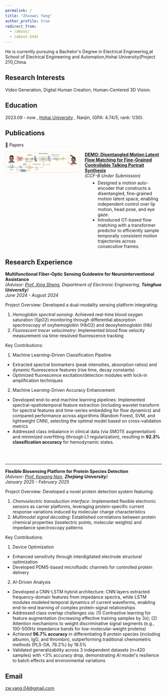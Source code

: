 ```yaml
---
permalink: /
title: "Zhuowei Yang"
author_profile: true
redirect_from: 
  - /about/
  - /about.html
---
```

He is currently pursuing a Bachelor's Degree in Electrical Engineering,at School of Electrical Engineering and Automation,Hohai University(Project 211),China.

Research Interests
------
Video Generation, Digital Human Creation, Human-Centered 3D Vision.



Education
------
2023.09 -  now , [Hohai University](https://www.hhu.edu.cn/) , Nanjin, (GPA: 4.74/5, rank: 1/30).


Publications
------
📕 Papers

<!-- 可选的局部样式：只影响本段 -->
<style>
  .pub-item{display:flex;align-items:flex-start;gap:14px;margin:14px 0 20px 0}
  .pub-item img{width:240px;max-width:40vw;height:auto;border:1px solid #e5e7eb;border-radius:8px}
  .pub-meta{flex:1}
  .pub-meta p{margin:0 0 6px 0}
  .pub-meta ul{margin:6px 0 0 18px}
  /* 移动端换行 */
  @media (max-width:640px){
    .pub-item{flex-direction:column}
    .pub-item img{width:100%;max-width:100%}
  }
</style>

<div class="pub-item">
  <!-- 封面图：换成你的图片路径 -->
  <img src="/images/paper-1.png" alt="DEMO Paper Cover" />

  <div class="pub-meta">
    <p>
      <a href="#" target="_blank"><strong>DEMO: Disentangled Motion Latent Flow Matching for Fine-Grained Controllable Talking Portrait Synthesis</strong></a><br/>
      <em>(CCF-B Under Submission)</em>
    </p>
    <ul>
      <li>Designed a motion auto-encoder that constructs a disentangled, fine-grained motion latent space, enabling independent control over lip motion, head pose, and eye gaze.</li>
      <li>Introduced OT-based flow matching with a transformer predictor to efficiently sample temporally consistent motion trajectories across consecutive frames.</li>
    </ul>
  </div>
</div>



Research Experience
------
**Multifunctional Fiber-Optic Sensing Guidewire for Neurointerventional Assistance**  
*(Advisor: [Prof. Xing Sheng](http://web.ee.tsinghua.edu.cn/shengxing/zh_CN/index.htm), Department of Electronic Engineering, **Tsinghua University**)*<br />
*June 2024 - August 2024*  

Project Overview: Developed a dual-modality sensing platform integrating:  
1. *Hemoglobin spectral sensing*: Achieved real-time blood oxygen saturation (SpO2) monitoring through differential absorption spectroscopy of oxyhemoglobin (HbO2) and deoxyhemoglobin (Hb)
2. *Fluorescent tracer velocimetry*: Implemented blood flow velocity measurement via time-resolved fluorescence tracking  

Key Contributions:  
1. Machine Learning–Driven Classification Pipeline  
- Extracted spectral biomarkers (peak intensities, absorption ratios) and dynamic fluorescence features (rise time, decay constants)
- Optimized fluorescence excitation/detection modules with lock-in amplification techniques  
2. Machine Learning-Driven Accuracy Enhancement   
- Developed end-to-end machine learning pipelines: Implemented spectral-spatiotemporal feature extraction (including wavelet transform for spectral features and time-series embedding for flow dynamics) and compared performance across algorithms (Random Forest, SVM, and lightweight CNN), selecting the optimal model based on cross-validation metrics   
- Addressed class imbalance in clinical data (via SMOTE augmentation) and minimized overfitting (through L1 regularization), resulting in **92.3% classification accuracy** for hemodynamic states. 
<br />
<br />



------
**Flexible Biosensing Platform for Protein Species Detection**  
*(Advisor: [Prof. Kewang Nan](https://person.zju.edu.cn/knan), **Zhejiang University**)*<br />
*January 2025 - February 2025*  

Project Overview: Developed a novel protein detection system featuring:  
1. *Chemoelectric transduction interface*: Implemented flexible electronic sensors as carrier platforms, leveraging protein-specific current response variations induced by molecular charge characteristics  
2. *Multimodal signal decoding*: Established correlations between protein chemical properties (isoelectric points, molecular weights) and impedance spectroscopy patterns  

Key Contributions:
1. Device Optimization  
 - Enhanced sensitivity through interdigitated electrode structural optimization  
 - Developed PDMS-based microfluidic channels for controlled protein delivery  

2. AI-Driven Analysis  
 - Developed a CNN-LSTM hybrid architecture: CNN layers extracted frequency-domain features from impedance spectra, while LSTM modules modeled temporal dynamics of current waveforms, enabling end-to-end learning of complex protein-signal relationships  
 - Addressed class overlap challenges via: (1) Contrastive learning for feature augmentation (increasing effective training samples by 3x); (2) Attention mechanisms to weight discriminative signal segments (e.g., 100-500Hz impedance bands for low-molecular-weight proteins)  
 - Achieved **96.7% accuracy** in differentiating 8 protein species (including albumin, IgG, and thrombin), outperforming traditional chemometric methods (PLS-DA, 78.2%) by 18.5%  
 - Validated generalizability across 3 independent datasets (n=420 samples) with <3% accuracy drop, demonstrating AI model's resilience to batch effects and environmental variations  


Email
------
zw.yang.04@gmail.com
